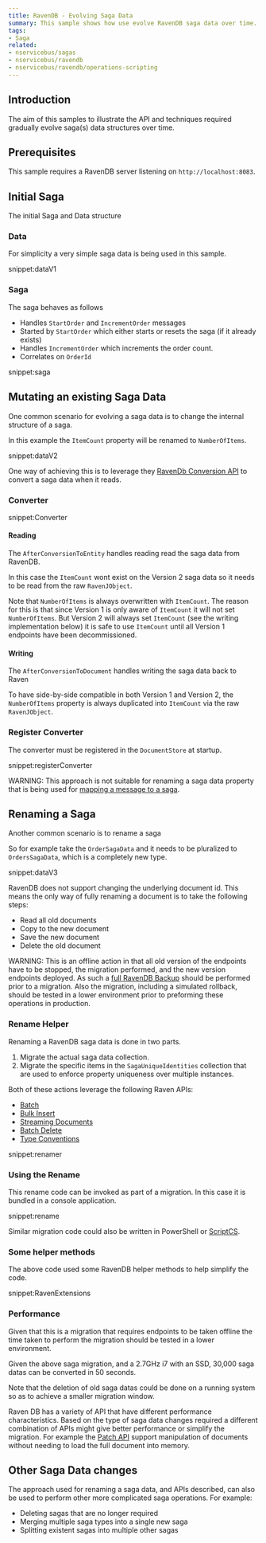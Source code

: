 ```yaml
---
title: RavenDB - Evolving Saga Data
summary: This sample shows how use evolve RavenDB saga data over time.
tags:
- Saga
related:
- nservicebus/sagas
- nservicebus/ravendb
- nservicebus/ravendb/operations-scripting
---
```


## Introduction

The aim of this samples to illustrate the API and techniques required gradually evolve saga(s) data structures over time.


## Prerequisites

This sample requires a RavenDB server listening on `http://localhost:8083`.


## Initial Saga

The initial Saga and Data structure


### Data

For simplicity a very simple saga data is being used in this sample.

snippet:dataV1


### Saga

The saga behaves as follows

 * Handles `StartOrder` and `IncrementOrder` messages
 * Started by `StartOrder` which either starts or resets the saga (if it already exists)
 * Handles `IncrementOrder` which increments the order count.
 * Correlates on `OrderId`

snippet:saga


## Mutating an existing Saga Data

One common scenario for evolving a saga data is to change the internal structure of a saga.

In this example the `ItemCount` property will be renamed to `NumberOfItems`.

snippet:dataV2

One way of achieving this is to leverage they [RavenDb Conversion API](http://ravendb.net/docs/search/latest/csharp?searchTerm=IDocumentConversionListener) to convert a saga data when it reads.


### Converter

snippet:Converter


#### Reading

The `AfterConversionToEntity` handles reading read the saga data from RavenDB.

In this case the `ItemCount` wont exist on the Version 2 saga data so it needs to be read from the raw `RavenJObject`.

Note that `NumberOfItems` is always overwritten with `ItemCount`. The reason for this is that since Version 1 is only aware of `ItemCount` it will not set `NumberOfItems`. But Version 2 will always set `ItemCount` (see the writing implementation below) it is safe to use `ItemCount` until all Version 1 endpoints have been decommissioned.


#### Writing

The `AfterConversionToDocument` handles writing the saga data back to Raven

To have side-by-side compatible in both Version 1 and Version 2, the `NumberOfItems` property is always duplicated into `ItemCount` via the raw `RavenJObject`.


### Register Converter

The converter must be registered in the `DocumentStore` at startup.

snippet:registerConverter


WARNING: This approach is not suitable for renaming a saga data property that is being used for [mapping a message to a saga](/nservicebus/sagas/#starting-and-correlating-sagas).


## Renaming a Saga

Another common scenario is to rename a saga

So for example take the `OrderSagaData` and it needs to be pluralized to `OrdersSagaData`, which is a completely new type.

snippet:dataV3

RavenDB does not support changing the underlying document id. This means the only way of fully renaming a document is to take the following steps:

 * Read all old documents
 * Copy to the new document 
 * Save the new document
 * Delete the old document

WARNING: This is an offline action in that all old version of the endpoints have to be stopped, the migration performed, and the new version endpoints deployed. As such a [full RavenDB Backup](http://ravendb.net/docs/search/latest/csharp?searchTerm=backup%20restore) should be performed prior to a migration. Also the migration, including a simulated rollback, should be tested in a lower environment prior to preforming these operations in production.


### Rename Helper

Renaming a RavenDB saga data is done in two parts.

1. Migrate the actual saga data collection.
2. Migrate the specific items in the `SagaUniqueIdentities` collection that are used to enforce property uniqueness over multiple instances.

Both of these actions leverage the following Raven APIs:

 * [Batch](http://ravendb.net/docs/search/latest/csharp?searchTerm=Batch)
 * [Bulk Insert](http://ravendb.net/docs/search/latest/csharp?searchTerm=BulkInsert)
 * [Streaming Documents](http://ravendb.net/docs/search/latest/csharp?searchTerm=Stream)
 * [Batch Delete](http://ravendb.net/docs/search/latest/csharp?searchTerm=DeleteCommandData)
 * [Type Conventions](http://ravendb.net/docs/search/latest/csharp?searchTerm=Type%20Conventions)

snippet:renamer


### Using the Rename

This rename code can be invoked as part of a migration. In this case it is bundled in a console application.

snippet:rename

Similar migration code could also be written in PowerShell or [ScriptCS](https://github.com/scriptcs/scriptcs).


### Some helper methods

The above code used some RavenDB helper methods to help simplify the code.

snippet:RavenExtensions


### Performance

Given that this is a migration that requires endpoints to be taken offline the time taken to perform the migration should be tested in a lower environment.

Given the above saga migration, and a 2.7GHz i7 with an SSD, 30,000 saga datas can be converted  in 50 seconds.

Note that the deletion of old saga datas could be done on a running system so as to achieve a smaller migration window.

Raven DB has a variety of API that have different performance characteristics. Based on the type of saga data changes required a different combination of APIs might give better performance or simplify the migration. For example the [Patch API](http://ravendb.net/docs/article-page/3.0/Csharp/client-api/commands/patches/how-to-use-javascript-to-patch-your-documents) support manipulation of documents without needing to load the full document into memory.


## Other Saga Data changes

The approach used for renaming a saga data, and APIs described, can also be used to perform other more complicated saga operations. For example:

 * Deleting sagas that are no longer required
 * Merging multiple saga types into a single new saga
 * Splitting existent sagas into multiple other sagas
